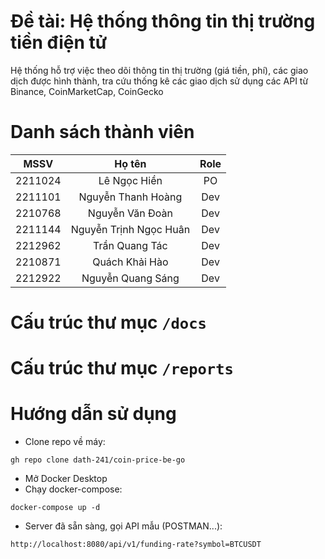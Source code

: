 # Đề tài: Hệ thống thông tin thị trường tiền điện tử
Hệ thống hỗ trợ việc theo dõi thông tin thị trường (giá tiền, phí), các giao dịch được hình thành, tra cứu thống kê các giao dịch sử dụng các API từ Binance, CoinMarketCap, CoinGecko 
# Danh sách thành viên
|    MSSV   |         Họ tên         |  Role  |
|:---------:|:----------------------:|:------:|
|  2211024  |      Lê Ngọc Hiền      | PO     |
|  2211101  |   Nguyễn Thanh Hoàng   | Dev    |
|  2210768  |    Nguyễn Văn Đoàn     | Dev    |
|  2211144  | Nguyễn Trịnh Ngọc Huân | Dev    |
|  2212962  |     Trần Quang Tác     | Dev    |
|  2210871  |     Quách Khải Hào     | Dev    |
|  2212922  |    Nguyễn Quang Sáng   | Dev    |
# Cấu trúc thư mục `/docs`

# Cấu trúc thư mục `/reports`

# Hướng dẫn sử dụng
- Clone repo về máy:
```basg
gh repo clone dath-241/coin-price-be-go
```
- Mở Docker Desktop
- Chạy docker-compose:
```basg
docker-compose up -d
```
- Server đã sẵn sàng, gọi API mẫu (POSTMAN...):
```basg
http://localhost:8080/api/v1/funding-rate?symbol=BTCUSDT
```
